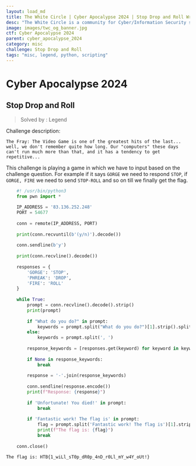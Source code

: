 ```yaml
---
layout: load_md
title: The White Circle | Cyber Apocalypse 2024 | Stop Drop and Roll Writeup
desc: "The White Circle is a community for Cyber/Information Security students, enthusiasts and professionals. You can discuss anything related to Security, share your knowledge with others, get help when you need it and proceed further in your journey with amazing people from all over the world."
image: images/twc_og_banner.jpg
ctf: Cyber Apocalypse 2024
parent: cyber_apocalypse_2024
category: misc
challenge: Stop Drop and Roll
tags: "misc, legend, python, scripting"
---
```


<h1 class="heading card-title white-text">Cyber Apocalypse 2024</h1>

## Stop Drop and Roll
> Solved by : Legend

Challenge description:

```
The Fray: The Video Game is one of the greatest hits of the last... well, we don't remember quite how long. Our "computers" these days can't run much more than that, and it has a tendency to get repetitive...
```

This challenge is playing a game in which we have to input based on the challenge question.
For example if it says `GORGE` we need to respond `STOP`, if `GORGE, FIRE` we need to send `STOP-ROLL` and so on till we finally get the flag.


```python
    #! /usr/bin/python3
    from pwn import *
    
    IP_ADDRESS = '83.136.252.248'
    PORT = 54677
    
    conn = remote(IP_ADDRESS, PORT)
    
    print(conn.recvuntil(b'(y/n)').decode())
    
    conn.sendline(b'y')
    
    print(conn.recvline().decode())
    
    responses = {
        'GORGE': 'STOP',
        'PHREAK': 'DROP',
        'FIRE': 'ROLL'
    }
    
    while True:
        prompt = conn.recvline().decode().strip()
        print(prompt)
    
        if "What do you do?" in prompt:
            keywords = prompt.split("What do you do?")[1].strip().split(', ')
        else:
            keywords = prompt.split(', ')
        
        response_keywords = [responses.get(keyword) for keyword in keywords]
    
        if None in response_keywords:
            break
    
        response = '-'.join(response_keywords)
        
        conn.sendline(response.encode())
        print(f"Response: {response}")
        
        if 'Unfortunate! You died!' in prompt:
            break
    
        if 'Fantastic work! The flag is' in prompt:
            flag = prompt.split('Fantastic work! The flag is')[1].strip()
            print(f"The flag is: {flag}")
            break
    
    conn.close()
```

```
The flag is: HTB{1_wiLl_sT0p_dR0p_4nD_r0Ll_mY_w4Y_oUt!}
```

